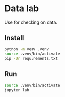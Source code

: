 # Data lab

Use for checking on data.

## Install

```bash
python -m venv .venv
source .venv/bin/activate
pip -Ur requirements.txt
```

## Run

```bash
source .venv/bin/activate
jupyter lab
```


